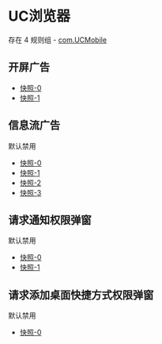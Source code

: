 # UC浏览器

存在 4 规则组 - [com.UCMobile](/src/apps/com.UCMobile.ts)

## 开屏广告

- [快照-0](https://i.gkd.li/import/13188653)
- [快照-1](https://i.gkd.li/import/13197655)

## 信息流广告

默认禁用

- [快照-0](https://i.gkd.li/import/12880737)
- [快照-1](https://i.gkd.li/import/12881751)
- [快照-2](https://i.gkd.li/import/12880772)
- [快照-3](https://i.gkd.li/import/12881307)

## 请求通知权限弹窗

默认禁用

- [快照-0](https://i.gkd.li/import/12880812)
- [快照-1](https://i.gkd.li/import/12880802)

## 请求添加桌面快捷方式权限弹窗

默认禁用

- [快照-0](https://i.gkd.li/import/12880983)
